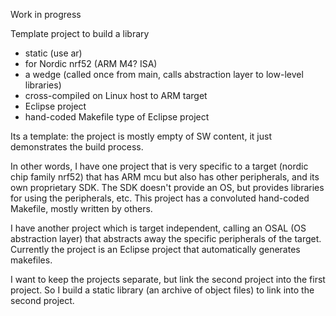 Work in progress

Template project to build a library
- static (use ar)
- for Nordic nrf52 (ARM M4? ISA)
- a wedge (called once from main, calls abstraction layer to low-level libraries)
- cross-compiled on Linux host to ARM target
- Eclipse project
- hand-coded Makefile type of Eclipse project

Its a template: the project is mostly empty of SW content, it just demonstrates the build process.

In other words, I have one project that is very specific to a target  (nordic chip family nrf52) that has ARM mcu but also has other peripherals, and its own proprietary SDK.  The SDK doesn't provide an OS, but provides libraries for using the peripherals, etc.  This project has a convoluted hand-coded Makefile, mostly written by others.

I have another project which is target independent, calling an OSAL (OS abstraction layer) that abstracts away the specific peripherals of the target.  Currently the project is an Eclipse project that automatically generates makefiles.

I want to keep the projects separate, but link the second project into the first project.  So I build a static library (an archive of object files) to link into the second project.

